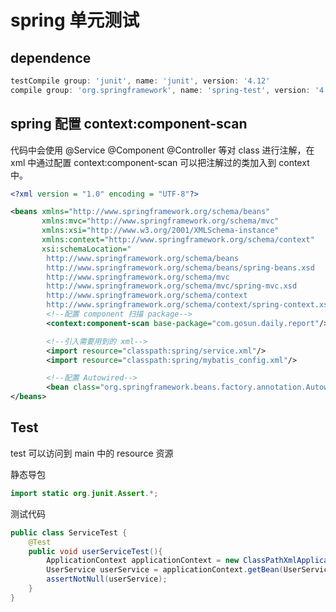 # spring 单元测试

## dependence

```groovy
testCompile group: 'junit', name: 'junit', version: '4.12'
compile group: 'org.springframework', name: 'spring-test', version: '4.3.8.RELEASE'
```

## spring 配置 context:component-scan

代码中会使用 @Service @Component @Controller 等对 class 进行注解，在 xml 中通过配置 context:component-scan 可以把注解过的类加入到 context 中。

```xml
<?xml version = "1.0" encoding = "UTF-8"?>

<beans xmlns="http://www.springframework.org/schema/beans"
       xmlns:mvc="http://www.springframework.org/schema/mvc"
       xmlns:xsi="http://www.w3.org/2001/XMLSchema-instance"
       xmlns:context="http://www.springframework.org/schema/context"
       xsi:schemaLocation="
        http://www.springframework.org/schema/beans
        http://www.springframework.org/schema/beans/spring-beans.xsd
        http://www.springframework.org/schema/mvc
        http://www.springframework.org/schema/mvc/spring-mvc.xsd
        http://www.springframework.org/schema/context
        http://www.springframework.org/schema/context/spring-context.xsd">
        <!--配置 component 扫描 package-->
        <context:component-scan base-package="com.gosun.daily.report"/>

        <!--引入需要用到的 xml-->
        <import resource="classpath:spring/service.xml"/>
        <import resource="classpath:spring/mybatis_config.xml"/>

        <!--配置 Autowired-->
        <bean class="org.springframework.beans.factory.annotation.AutowiredAnnotationBeanPostProcessor"/>
</beans>
```

## Test
test 可以访问到 main 中的 resource 资源

静态导包
```java
import static org.junit.Assert.*;
```

测试代码
```java
public class ServiceTest {
    @Test
    public void userServiceTest(){
        ApplicationContext applicationContext = new ClassPathXmlApplicationContext("spring/beans.xml");
        UserService userService = applicationContext.getBean(UserService.class);
        assertNotNull(userService);
    }
}
```

